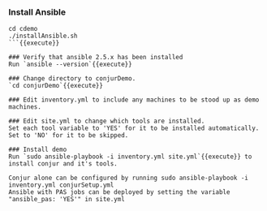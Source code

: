 
### Install Ansible
```
cd cdemo
./installAnsible.sh
```{{execute}}

### Verify that ansible 2.5.x has been installed 
Run `ansible --version`{{execute}}
 
### Change directory to conjurDemo.
`cd conjurDemo`{{execute}}

### Edit inventory.yml to include any machines to be stood up as demo machines.

### Edit site.yml to change which tools are installed. 
Set each tool variable to 'YES' for it to be installed automatically. Set to 'NO' for it to be skipped.

### Install demo
Run `sudo ansible-playbook -i inventory.yml site.yml`{{execute}} to install conjur and it's tools.

Conjur alone can be configured by running sudo ansible-playbook -i inventory.yml conjurSetup.yml
Ansible with PAS jobs can be deployed by setting the variable "ansible_pas: 'YES'" in site.yml
